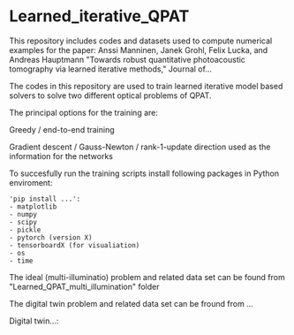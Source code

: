 # Learned_iterative_QPAT

This repository includes codes and datasets used to compute numerical examples for the paper: Anssi Manninen, Janek Grohl, Felix Lucka, and Andreas Hauptmann "Towards robust quantitative photoacoustic tomography via
learned iterative methods," Journal of...


The codes in this repository are used to train learned iterative model based solvers to solve two different optical problems of QPAT.

The principal options for the training are:

Greedy / end-to-end training 

Gradient descent / Gauss-Newton / rank-1-update direction used as the information for the networks

To succesfully run the training scripts install following packages in Python enviroment:

    'pip install ...':
    - matplotlib
    - numpy 
    - scipy
    - pickle
    - pytorch (version X)
    - tensorboardX (for visualiation)
    - os
    - time


The ideal (multi-illuminatio) problem and related data set can be found from "Learned_QPAT_multi_illumination" folder

The digital twin problem and related data set can be fround from ... 






Digital twin...:




